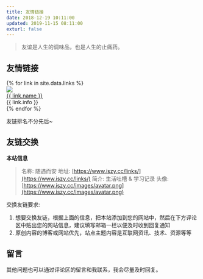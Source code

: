 ```yaml
---
title: 友情链接
date: 2018-12-19 10:11:00
updated: 2019-11-15 08:11:00
exturl: false
---
```


> 友谊是人生的调味品，也是人生的止痛药。

## 友情链接

<div id="links">
    <div class="links-content">
        <div class="link-navigation">
        {% for link in site.data.links %}
        <div class="card">
            <a href="{{ link.site }}" target="_blank">
            <img class="ava" src="{{ link.avatar }}"/></a>
            <div class="card-header">
                <div>
                    <a href="{{ link.site }}" target="_blank">{{ link.name }}</a>
                </div>
                <div class="info" title="{{ link.info }}">{{ link.info }}</div>
            </div>
        </div>
        {% endfor %}
        </div>
    </div>
</div>

友链排名不分先后~

## 友链交换

**本站信息**

> 名称: 随遇而安
> 地址: [https://www.iszy.cc/links/](https://www.iszy.cc/links/)
> 简介: 生活吐槽 & 学习记录
> 头像: [https://www.iszy.cc/images/avatar.png](https://www.iszy.cc/images/avatar.png)

交换友链要求:

1. 想要交换友链，根据上面的信息，把本站添加到您的网站中，然后在下方评论区中贴出您的网站信息，建议填写邮箱一栏以便及时收到回复通知
2. 原创内容的博客或网站优先，站点主题内容是互联网资讯、技术、资源等等

## 留言

其他问题也可以通过评论区的留言和我联系，我会尽量及时回复。
